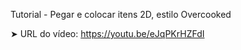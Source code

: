 Tutorial - Pegar e colocar itens 2D, estilo Overcooked

➤ URL do vídeo: https://youtu.be/eJqPKrHZFdI